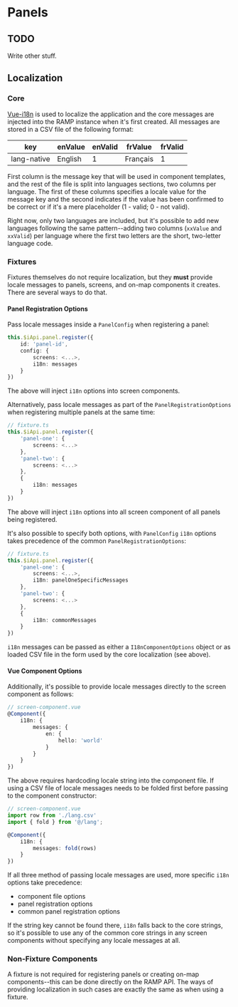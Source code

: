 # Panels

## TODO

Write other stuff.

## Localization

### Core

[Vue-i18n](https://kazupon.github.io/vue-i18n/) is used to localize the application and the core messages are injected into the RAMP instance when it's first created. All messages are stored in a CSV file of the following format:

| key         | enValue | enValid | frValue  | frValid |
| ----------- | ------- | ------- | -------- | ------- |
| lang-native | English | 1       | Français | 1       |

First column is the message key that will be used in component templates, and the rest of the file is split into languages sections, two columns per language. The first of these columns specifies a locale value for the message key and the second indicates if the value has been confirmed to be correct or if it's a mere placeholder (1 - valid; 0 - not valid).

Right now, only two languages are included, but it's possible to add new languages following the same pattern--adding two columns (`xxValue` and `xxValid`) per language where the first two letters are the short, two-letter language code.

### Fixtures

Fixtures themselves do not require localization, but they **must** provide locale messages to panels, screens, and on-map components it creates. There are several ways to do that.

#### Panel Registration Options

Pass locale messages inside a `PanelConfig` when registering a panel:

```ts
this.$iApi.panel.register({
    id: 'panel-id',
    config: {
        screens: <...>,
        i18n: messages
    }
})
```

The above will inject `i18n` options into screen components.

Alternatively, pass locale messages as part of the `PanelRegistrationOptions` when registering multiple panels at the same time:

```ts
// fixture.ts
this.$iApi.panel.register({
    'panel-one': {
        screens: <...>
    },
    'panel-two': {
        screens: <...>
    },
    {
        i18n: messages
    }
})
```

The above will inject `i18n` options into all screen component of all panels being registered.

It's also possible to specify both options, with `PanelConfig` `i18n` options takes precedence of the common `PanelRegistrationOptions`:

```ts
// fixture.ts
this.$iApi.panel.register({
    'panel-one': {
        screens: <...>,
        i18n: panelOneSpecificMessages
    },
    'panel-two': {
        screens: <...>
    },
    {
        i18n: commonMessages
    }
})
```

`i18n` messages can be passed as either a `I18nComponentOptions` object or as loaded CSV file in the form used by the core localization (see above).

#### Vue Component Options

Additionally, it's possible to provide locale messages directly to the screen component as follows:

```ts
// screen-component.vue
@Component({
    i18n: {
        messages: {
            en: {
                hello: 'world'
            }
        }
    }
})
```

The above requires hardcoding locale string into the component file. If using a CSV file of locale messages needs to be folded first before passing to the component constructor:

```ts
// screen-component.vue
import row from './lang.csv'
import { fold } from '@/lang';

@Component({
    i18n: {
        messages: fold(rows)
    }
})
```

If all three method of passing locale messages are used, more specific `i18n` options take precedence:

-   component file options
-   panel registration options
-   common panel registration options

If the string key cannot be found there, `i18n` falls back to the core strings, so it's possible to use any of the common core strings in any screen components without specifying any locale messages at all.

### Non-Fixture Components

A fixture is not required for registering panels or creating on-map components--this can be done directly on the RAMP API. The ways of providing localization in such cases are exactly the same as when using a fixture.
